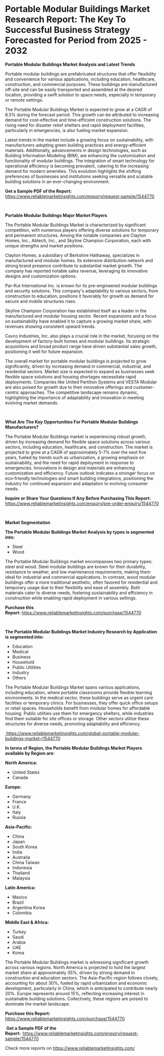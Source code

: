 <p><h1>Portable Modular Buildings Market Research Report: The Key To Successful Business Strategy Forecasted for Period from 2025 - 2032</h1></p><p><strong>Portable Modular Buildings Market Analysis and Latest Trends</strong></p>
<p><p>Portable modular buildings are prefabricated structures that offer flexibility and convenience for various applications, including education, healthcare, construction, and commercial purposes. These buildings are manufactured off-site and can be easily transported and assembled at the desired location, providing a swift solution to space needs, especially in temporary or remote settings.</p><p>The Portable Modular Buildings Market is expected to grow at a CAGR of 8.5% during the forecast period. This growth can be attributed to increasing demand for cost-effective and time-efficient construction solutions. The rising need for disaster relief shelters and rapid deployment facilities, particularly in emergencies, is also fueling market expansion. </p><p>Latest trends in the market include a growing focus on sustainability, with manufacturers adopting green building practices and energy-efficient materials. Additionally, advancements in design technologies, such as Building Information Modeling (BIM), are enhancing the customization and functionality of modular buildings. The integration of smart technology for operational efficiency is becoming prevalent, catering to the increasing demand for modern amenities. This evolution highlights the shifting preferences of businesses and institutions seeking versatile and scalable building solutions in an ever-changing environment.</p></p>
<p><strong>Get a Sample PDF of the Report:&nbsp;</strong> <a href="https://www.reliablemarketinsights.com/enquiry/request-sample/1544770?utm_campaign=3193&utm_medium=2&utm_source=Github&utm_content=ia&utm_term=08042025&utm_id=portable-modular-buildings">https://www.reliablemarketinsights.com/enquiry/request-sample/1544770</a></p>
<p>&nbsp;</p>
<p><strong>Portable Modular Buildings Major Market Players</strong></p>
<p><p>The Portable Modular Buildings Market is characterized by significant competition, with numerous players offering diverse solutions for temporary and permanent structures. Among the notable companies are Clayton Homes, Inc., Abtech, Inc., and Skyline Champion Corporation, each with unique strengths and market positions.</p><p>Clayton Homes, a subsidiary of Berkshire Hathaway, specializes in manufactured and modular homes. Its extensive distribution network and strong brand presence contribute to substantial market growth. The company has reported notable sales revenue, leveraging its innovative designs and customization options.</p><p>Par-Kut International Inc. is known for its pre-engineered modular buildings and security solutions. This company's adaptability to various sectors, from construction to education, positions it favorably for growth as demand for secure and mobile structures rises. </p><p>Skyline Champion Corporation has established itself as a leader in the manufactured and modular housing sector. Recent expansions and a focus on sustainability have enabled it to capture a growing market share, with revenues showing consistent upward trends. </p><p>Cavco Industries, Inc. also plays a crucial role in the market, focusing on the development of factory-built homes and modular buildings. Its strategic acquisitions and broad product range have driven substantial sales growth, positioning it well for future expansion.</p><p>The overall market for portable modular buildings is projected to grow significantly, driven by increasing demand in commercial, industrial, and residential sectors. Market size is expected to expand as businesses seek flexible space solutions and housing shortages necessitate rapid deployments. Companies like United Partition Systems and VESTA Modular are also poised for growth due to their innovative offerings and customer-centric approaches. The competitive landscape remains dynamic, highlighting the importance of adaptability and innovation in meeting evolving market demands.</p></p>
<p>&nbsp;</p>
<p><strong>What Are The Key Opportunities For Portable Modular Buildings Manufacturers?</strong></p>
<p><p>The Portable Modular Buildings market is experiencing robust growth, driven by increasing demand for flexible space solutions across various sectors, including education, healthcare, and construction. The market is projected to grow at a CAGR of approximately 5-7% over the next five years, fueled by trends such as urbanization, a growing emphasis on sustainability, and the need for rapid deployment in response to emergencies. Innovations in design and materials are enhancing customization and efficiency. Future outlook indicates a stronger focus on eco-friendly technologies and smart building integrations, positioning the industry for continued expansion and adaptation to evolving consumer needs.</p></p>
<p><strong>Inquire or Share Your Questions If Any Before Purchasing This Report:</strong> <a href="https://www.reliablemarketinsights.com/enquiry/pre-order-enquiry/1544770?utm_campaign=3193&utm_medium=2&utm_source=Github&utm_content=ia&utm_term=08042025&utm_id=portable-modular-buildings">https://www.reliablemarketinsights.com/enquiry/pre-order-enquiry/1544770</a></p>
<p>&nbsp;</p>
<p><strong>Market Segmentation</strong></p>
<p><strong>The Portable Modular Buildings Market Analysis by types is segmented into:</strong></p>
<p><ul><li>Steel</li><li>Wood</li></ul></p>
<p><p>The Portable Modular Buildings market encompasses two primary types: steel and wood. Steel modular buildings are known for their durability, resistance to weather, and low maintenance requirements, making them ideal for industrial and commercial applications. In contrast, wood modular buildings offer a more traditional aesthetic, often favored for residential and temporary usage due to their flexibility and ease of assembly. Both materials cater to diverse needs, fostering sustainability and efficiency in construction while enabling rapid deployment in various settings.</p></p>
<p><strong>Purchase this Report:&nbsp;</strong><a href="https://www.reliablemarketinsights.com/purchase/1544770?utm_campaign=3193&utm_medium=2&utm_source=Github&utm_content=ia&utm_term=08042025&utm_id=portable-modular-buildings">https://www.reliablemarketinsights.com/purchase/1544770</a></p>
<p>&nbsp;</p>
<p><strong>The Portable Modular Buildings Market Industry Research by Application is segmented into:</strong></p>
<p><ul><li>Education</li><li>Medical</li><li>Business</li><li>Household</li><li>Public Utilities</li><li>Industry</li><li>Others</li></ul></p>
<p><p>The Portable Modular Buildings Market spans various applications, including education, where portable classrooms provide flexible learning environments. In the medical sector, these buildings serve as urgent care facilities or temporary clinics. For businesses, they offer quick office setups or retail spaces. Households benefit from modular homes for affordable housing. Public utilities use them for emergency shelters, while industries find them suitable for site offices or storage. Other sectors utilize these structures for diverse needs, promoting adaptability and efficiency.</p></p>
<p><a href="https://www.reliablemarketinsights.com/global-portable-modular-buildings-market-r1544770?utm_campaign=3193&utm_medium=2&utm_source=Github&utm_content=ia&utm_term=08042025&utm_id=portable-modular-buildings">&nbsp;https://www.reliablemarketinsights.com/global-portable-modular-buildings-market-r1544770</a></p>
<p><strong>In terms of Region, the Portable Modular Buildings Market Players available by Region are:</strong></p>
<p>
    <p> <strong> North America: </strong>
        <ul>
            <li>United States</li>
            <li>Canada</li>
        </ul>
        </p> 
    <p> <strong> Europe: </strong>
        <ul>
            <li>Germany</li>
            <li>France</li>
            <li>U.K.</li>
            <li>Italy</li>
            <li>Russia</li>
        </ul>
        </p> 
    <p> <strong> Asia-Pacific: </strong>
        <ul>
            <li>China</li>
            <li>Japan</li>
            <li>South Korea</li>
            <li>India</li>
            <li>Australia</li>
            <li>China Taiwan</li>
            <li>Indonesia</li>
            <li>Thailand</li>
            <li>Malaysia</li>
        </ul>
        </p> 
    <p> <strong> Latin America: </strong>
        <ul>
            <li>Mexico</li>
            <li>Brazil</li>
            <li>Argentina Korea</li>
            <li>Colombia</li>
        </ul>
        </p> 
    <p> <strong> Middle East & Africa: </strong>
        <ul>
            <li>Turkey</li>
            <li>Saudi</li>
            <li>Arabia</li>
            <li>UAE</li>
            <li>Korea</li>
        </ul>
    </p>
    </p>
<p><p>The Portable Modular Buildings market is witnessing significant growth across various regions. North America is projected to hold the largest market share at approximately 35%, driven by strong demand in construction and education sectors. The Asia-Pacific region follows closely, accounting for about 30%, fueled by rapid urbanization and economic development, particularly in China, which is anticipated to contribute nearly 20%. Europe represents around 15%, reflecting increasing interest in sustainable building solutions. Collectively, these regions are poised to dominate the market landscape.</p></p>
<p><strong>Purchase this Report: </strong><a href="https://www.reliablemarketinsights.com/purchase/1544770?utm_campaign=3193&utm_medium=2&utm_source=Github&utm_content=ia&utm_term=08042025&utm_id=portable-modular-buildings">https://www.reliablemarketinsights.com/purchase/1544770</a></p>
<p>&nbsp;<strong>Get a Sample PDF of the Report:&nbsp;&nbsp;</strong><a href="https://www.reliablemarketinsights.com/enquiry/request-sample/1544770?utm_campaign=3193&utm_medium=2&utm_source=Github&utm_content=ia&utm_term=08042025&utm_id=portable-modular-buildings">https://www.reliablemarketinsights.com/enquiry/request-sample/1544770</a></p>
<p><strong></strong></p>
<p>Check more reports on <a href="https://www.reliablemarketinsights.com/?utm_campaign=3193&utm_medium=2&utm_source=Github&utm_content=ia&utm_term=08042025&utm_id=portable-modular-buildings">https://www.reliablemarketinsights.com/</a></p>